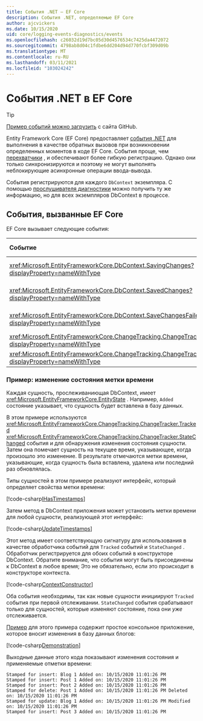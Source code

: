 ```yaml
---
title: События .NET — EF Core
description: События .NET, определяемые EF Core
author: ajcvickers
ms.date: 10/15/2020
uid: core/logging-events-diagnostics/events
ms.openlocfilehash: c26032d19d7bc05d30d4576534c7425da4472072
ms.sourcegitcommit: 4798ab8d04c1fdbe6dd204d94d770fcbf309d09b
ms.translationtype: MT
ms.contentlocale: ru-RU
ms.lasthandoff: 03/11/2021
ms.locfileid: "103024242"
---
```

# <a name="net-events-in-ef-core"></a>События .NET в EF Core

> [!TIP]
> [Пример событий можно загрузить](https://github.com/dotnet/EntityFramework.Docs/tree/main/samples/core/Miscellaneous/Events) с сайта GitHub.

Entity Framework Core (EF Core) предоставляет [события .NET](/dotnet/standard/events/) для выполнения в качестве обратных вызовов при возникновении определенных моментов в коде EF Core. События проще, чем [перехватчики](xref:core/logging-events-diagnostics/interceptors) , и обеспечивают более гибкую регистрацию. Однако они только синхронизируются и поэтому не могут выполнять неблокирующие асинхронные операции ввода-вывода.

События регистрируются для каждого `DbContext` экземпляра. С помощью [прослушивателя диагностики](xref:core/logging-events-diagnostics/diagnostic-listeners) можно получить ту же информацию, но для всех экземпляров DbContext в процессе.

## <a name="events-raised-by-ef-core"></a>События, вызванные EF Core

EF Core вызывает следующие события:

| Событие | Представленная версия | При возникновении
|:------|--------------------|-------
| <xref:Microsoft.EntityFrameworkCore.DbContext.SavingChanges?displayProperty=nameWithType> | 5,0 | В начале <xref:Microsoft.EntityFrameworkCore.DbContext.SaveChanges%2A> или <xref:Microsoft.EntityFrameworkCore.DbContext.SaveChangesAsync%2A>
| <xref:Microsoft.EntityFrameworkCore.DbContext.SavedChanges?displayProperty=nameWithType> | 5,0 | В конце успешного <xref:Microsoft.EntityFrameworkCore.DbContext.SaveChanges%2A> или <xref:Microsoft.EntityFrameworkCore.DbContext.SaveChangesAsync%2A>
| <xref:Microsoft.EntityFrameworkCore.DbContext.SaveChangesFailed?displayProperty=nameWithType> | 5,0 | В конце сбоя <xref:Microsoft.EntityFrameworkCore.DbContext.SaveChanges%2A> или <xref:Microsoft.EntityFrameworkCore.DbContext.SaveChangesAsync%2A>
| <xref:Microsoft.EntityFrameworkCore.ChangeTracking.ChangeTracker.Tracked?displayProperty=nameWithType> | 2.1 | При отслеживании сущности в контексте
| <xref:Microsoft.EntityFrameworkCore.ChangeTracking.ChangeTracker.StateChanged?displayProperty=nameWithType> | 2.1 | Изменение состояния отслеживающей сущности

### <a name="example-timestamp-state-changes"></a>Пример: изменение состояния метки времени

Каждая сущность, прослеживаниющая DbContext, имеет <xref:Microsoft.EntityFrameworkCore.EntityState> . Например, `Added` состояние указывает, что сущность будет вставлена в базу данных.

В этом примере используются <xref:Microsoft.EntityFrameworkCore.ChangeTracking.ChangeTracker.Tracked> <xref:Microsoft.EntityFrameworkCore.ChangeTracking.ChangeTracker.StateChanged> события и для обнаружения изменения состояния сущности. Затем она помечает сущность на текущее время, указывающее, когда произошло это изменение. В результате отмечаются метки времени, указывающие, когда сущность была вставлена, удалена или последний раз обновлялась.

Типы сущностей в этом примере реализуют интерфейс, который определяет свойства метки времени:

<!--
public interface IHasTimestamps
{
    DateTime? Added { get; set; }
    DateTime? Deleted { get; set; }
    DateTime? Modified { get; set; }
}
-->
[!code-csharp[IHasTimestamps](../../../samples/core/Miscellaneous/Events/Program.cs?name=IHasTimestamps)]

Затем метод в DbContext приложения может установить метки времени для любой сущности, реализующей этот интерфейс:

<!--
    private static void UpdateTimestamps(object sender, EntityEntryEventArgs e)
    {
        if (e.Entry.Entity is IHasTimestamps entityWithTimestamps)
        {
            switch (e.Entry.State)
            {
                case EntityState.Deleted:
                    entityWithTimestamps.Deleted = DateTime.UtcNow;
                    Console.WriteLine($"Stamped for delete: {e.Entry.Entity}");
                    break;
                case EntityState.Modified:
                    entityWithTimestamps.Modified = DateTime.UtcNow;
                    Console.WriteLine($"Stamped for update: {e.Entry.Entity}");
                    break;
                case EntityState.Added:
                    entityWithTimestamps.Added = DateTime.UtcNow;
                    Console.WriteLine($"Stamped for insert: {e.Entry.Entity}");
                    break;
            }
        }
    }
-->
[!code-csharp[UpdateTimestamps](../../../samples/core/Miscellaneous/Events/Program.cs?name=UpdateTimestamps)]

Этот метод имеет соответствующую сигнатуру для использования в качестве обработчика событий для `Tracked` событий и `StateChanged` . Обработчик регистрируется для обоих событий в конструкторе DbContext. Обратите внимание, что события могут быть присоединены к DbContext в любое время; Это не обязательно, если это происходит в конструкторе контекста.

<!--
    public BlogsContext()
    {
        ChangeTracker.StateChanged += UpdateTimestamps;
        ChangeTracker.Tracked += UpdateTimestamps;
    }
-->
[!code-csharp[ContextConstructor](../../../samples/core/Miscellaneous/Events/Program.cs?name=ContextConstructor)]

Оба события необходимы, так как новые сущности инициируют `Tracked` события при первой отслеживании. `StateChanged` события срабатывают только для сущностей, которые изменяют состояние, пока они _уже_ отслеживается.

[Пример](https://github.com/dotnet/EntityFramework.Docs/tree/main/samples/core/Miscellaneous/Events) для этого примера содержит простое консольное приложение, которое вносит изменения в базу данных блогов:

<!--
        using (var context = new BlogsContext())
        {
            context.Database.EnsureDeleted();
            context.Database.EnsureCreated();

            context.Add(
                new Blog
                {
                    Id = 1,
                    Name = "EF Blog",
                    Posts =
                    {
                        new Post { Id = 1, Title = "EF Core 3.1!" },
                        new Post { Id = 2, Title = "EF Core 5.0!" }
                    }
                });

            context.SaveChanges();
        }

        using (var context = new BlogsContext())
        {
            var blog = context.Blogs.Include(e => e.Posts).Single();

            blog.Name = "EF Core Blog";
            context.Remove(blog.Posts.First());
            blog.Posts.Add(new Post { Id = 3, Title = "EF Core 6.0!" });

            context.SaveChanges();
        }
-->
[!code-csharp[Demonstration](../../../samples/core/Miscellaneous/Events/Program.cs?name=Demonstration)]

Выходные данные этого кода показывают изменения состояния и применяемые отметки времени:

```output
Stamped for insert: Blog 1 Added on: 10/15/2020 11:01:26 PM
Stamped for insert: Post 1 Added on: 10/15/2020 11:01:26 PM
Stamped for insert: Post 2 Added on: 10/15/2020 11:01:26 PM
Stamped for delete: Post 1 Added on: 10/15/2020 11:01:26 PM Deleted on: 10/15/2020 11:01:26 PM
Stamped for update: Blog 1 Added on: 10/15/2020 11:01:26 PM Modified on: 10/15/2020 11:01:26 PM
Stamped for insert: Post 3 Added on: 10/15/2020 11:01:26 PM
```
